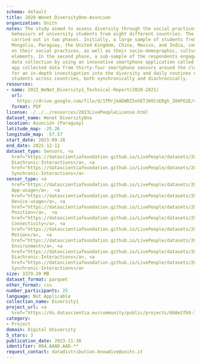 ```yaml
---
schema: default
title: 2020-Wenet DiversityOne-Asuncion
organization: Unitn
notes: The study aimed to assess diversity through the social practices and daily
  behaviors of university students from eight different countries. The research was
  carried out in two phases. Initially, a large sample of students from Denmark, Italy,
  Mongolia, Paraguay, the United Kingdom, China, Mexico, and India, completed a survey
  on their social practices, as well as their socio-demographic, cultural, and psychological
  elements. In the second phase, a sub-sample of the respondents engaged in a four-week
  data collection by using an innovative smartphone application called iLog. This
  app collected data from thirty-four smartphone sensors around the clock, allowing
  for an in-depth investigation into the diversity and daily routines of university
  students across countries, both synchronically and diachronically.
resources:
- name: 2022_WeNet_Diversity1_Technical-Report(2020-2021)
  url: 
    https://drive.google.com/file/d/1TMrjkAEWRZ5xhETJKOCnERgh_Z06PO2E/view?usp=drive_link
  format: PDF
license: ./../../resources/2023LivePeopleLicense.html
dataset_name: Wenet DiversityOne
location: Asunción (Paraguay)
latitude_map: -25.26
longitude_map: -57.57
start_date: 2021-09-28
end_date: 2021-12-11
dataset_type: Sensors, <a 
  href="https://datascientiafoundation.github.io/LivePeople/datasets/2020-DV1-Asuncion-Diachronic-Interactions/">
  Diachronic-Interactions</a>, <a 
  href="https://datascientiafoundation.github.io/LivePeople/datasets/2020-DV1-Asuncion-Synchronic-Interactions/">
  Synchronic-Interactions</a>
sensor_type: <a 
  href="https://datascientiafoundation.github.io/LivePeople/datasets/2020-DV1-Asuncion-App-usage/">
  App-usage</a>,  <a 
  href="https://datascientiafoundation.github.io/LivePeople/datasets/2020-DV1-Asuncion-Device-usage/">
  Device-usage</a>, <a 
  href="https://datascientiafoundation.github.io/LivePeople/datasets/2020-DV1-Asuncion-Position/">
  Position</a>,  <a 
  href="https://datascientiafoundation.github.io/LivePeople/datasets/2020-DV1-Asuncion-Connectivity/">
  Connectivity</a>, <a 
  href="https://datascientiafoundation.github.io/LivePeople/datasets/2020-DV1-Asuncion-Motion/">
  Motion</a>,  <a 
  href="https://datascientiafoundation.github.io/LivePeople/datasets/2020-DV1-Asuncion-Environment/">
  Environment</a>, <a 
  href="https://datascientiafoundation.github.io/LivePeople/datasets/2020-DV1-Asuncion-Diachronic-Interactions/">
  Diachronic-Interactions</a>, <a 
  href="https://datascientiafoundation.github.io/LivePeople/datasets/2020-DV1-Asuncion-Synchronic-Interactions/">
  Synchronic-Interactions</a>
size: 3379.20 MB
dataset_format: parquet
other_format: csv
number_participants: 25
language: Not Applicable
collection_name: Diversity1
project_url: <a 
  href="https://ds.datascientia.eu/community/public/projects/6b8e2fb9-30d9-4fdb-9116-0cc7cc00ba3e">https://ds.datascientia.eu/community/public/projects/6b8e2fb9-30d9-4fdb-9116-0cc7cc00ba3e</a>
category:
- Project
domain: Digital University
5_stars: 3
publication_date: 2023-11-30
identifier: 004.AAAD.AAD.**
request_contact: datadistribution.knowdive@unitn.it
---
```

 